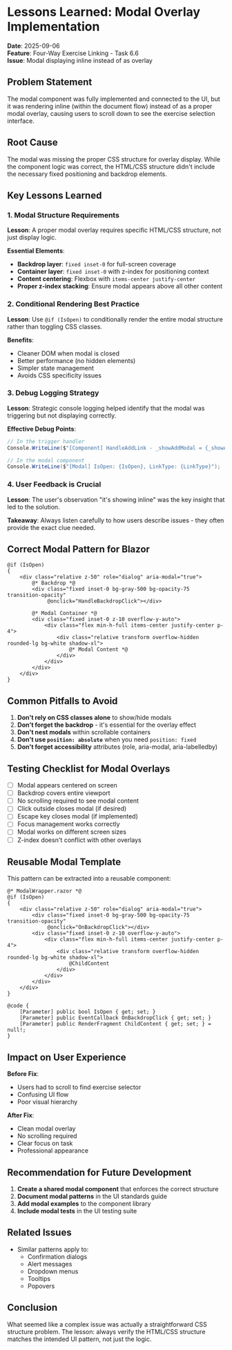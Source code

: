 # Lessons Learned: Modal Overlay Implementation

**Date**: 2025-09-06  
**Feature**: Four-Way Exercise Linking - Task 6.6  
**Issue**: Modal displaying inline instead of as overlay

## Problem Statement
The modal component was fully implemented and connected to the UI, but it was rendering inline (within the document flow) instead of as a proper modal overlay, causing users to scroll down to see the exercise selection interface.

## Root Cause
The modal was missing the proper CSS structure for overlay display. While the component logic was correct, the HTML/CSS structure didn't include the necessary fixed positioning and backdrop elements.

## Key Lessons Learned

### 1. Modal Structure Requirements
**Lesson**: A proper modal overlay requires specific HTML/CSS structure, not just display logic.

**Essential Elements**:
- **Backdrop layer**: `fixed inset-0` for full-screen coverage
- **Container layer**: `fixed inset-0` with z-index for positioning context
- **Content centering**: Flexbox with `items-center justify-center`
- **Proper z-index stacking**: Ensure modal appears above all other content

### 2. Conditional Rendering Best Practice
**Lesson**: Use `@if (IsOpen)` to conditionally render the entire modal structure rather than toggling CSS classes.

**Benefits**:
- Cleaner DOM when modal is closed
- Better performance (no hidden elements)
- Simpler state management
- Avoids CSS specificity issues

### 3. Debug Logging Strategy
**Lesson**: Strategic console logging helped identify that the modal was triggering but not displaying correctly.

**Effective Debug Points**:
```csharp
// In the trigger handler
Console.WriteLine($"[Component] HandleAddLink - _showAddModal = {_showAddModal}");

// In the modal component
Console.WriteLine($"[Modal] IsOpen: {IsOpen}, LinkType: {LinkType}");
```

### 4. User Feedback is Crucial
**Lesson**: The user's observation "it's showing inline" was the key insight that led to the solution.

**Takeaway**: Always listen carefully to how users describe issues - they often provide the exact clue needed.

## Correct Modal Pattern for Blazor

```razor
@if (IsOpen)
{
    <div class="relative z-50" role="dialog" aria-modal="true">
        @* Backdrop *@
        <div class="fixed inset-0 bg-gray-500 bg-opacity-75 transition-opacity" 
             @onclick="HandleBackdropClick"></div>

        @* Modal Container *@
        <div class="fixed inset-0 z-10 overflow-y-auto">
            <div class="flex min-h-full items-center justify-center p-4">
                <div class="relative transform overflow-hidden rounded-lg bg-white shadow-xl">
                    @* Modal Content *@
                </div>
            </div>
        </div>
    </div>
}
```

## Common Pitfalls to Avoid

1. **Don't rely on CSS classes alone** to show/hide modals
2. **Don't forget the backdrop** - it's essential for the overlay effect
3. **Don't nest modals** within scrollable containers
4. **Don't use `position: absolute`** when you need `position: fixed`
5. **Don't forget accessibility** attributes (role, aria-modal, aria-labelledby)

## Testing Checklist for Modal Overlays

- [ ] Modal appears centered on screen
- [ ] Backdrop covers entire viewport
- [ ] No scrolling required to see modal content
- [ ] Click outside closes modal (if desired)
- [ ] Escape key closes modal (if implemented)
- [ ] Focus management works correctly
- [ ] Modal works on different screen sizes
- [ ] Z-index doesn't conflict with other overlays

## Reusable Modal Template

This pattern can be extracted into a reusable component:

```razor
@* ModalWrapper.razor *@
@if (IsOpen)
{
    <div class="relative z-50" role="dialog" aria-modal="true">
        <div class="fixed inset-0 bg-gray-500 bg-opacity-75 transition-opacity" 
             @onclick="OnBackdropClick"></div>
        <div class="fixed inset-0 z-10 overflow-y-auto">
            <div class="flex min-h-full items-center justify-center p-4">
                <div class="relative transform overflow-hidden rounded-lg bg-white shadow-xl">
                    @ChildContent
                </div>
            </div>
        </div>
    </div>
}

@code {
    [Parameter] public bool IsOpen { get; set; }
    [Parameter] public EventCallback OnBackdropClick { get; set; }
    [Parameter] public RenderFragment ChildContent { get; set; } = null!;
}
```

## Impact on User Experience

**Before Fix**:
- Users had to scroll to find exercise selector
- Confusing UI flow
- Poor visual hierarchy

**After Fix**:
- Clean modal overlay
- No scrolling required
- Clear focus on task
- Professional appearance

## Recommendation for Future Development

1. **Create a shared modal component** that enforces the correct structure
2. **Document modal patterns** in the UI standards guide
3. **Add modal examples** to the component library
4. **Include modal tests** in the UI testing suite

## Related Issues
- Similar patterns apply to:
  - Confirmation dialogs
  - Alert messages
  - Dropdown menus
  - Tooltips
  - Popovers

## Conclusion
What seemed like a complex issue was actually a straightforward CSS structure problem. The lesson: always verify the HTML/CSS structure matches the intended UI pattern, not just the logic.